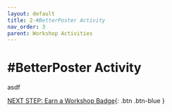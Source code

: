```yaml
---
layout: default
title: 2-#BetterPoster Activity
nav_order: 3
parent: Workshop Activities
---
```


# #BetterPoster Activity

asdf

[NEXT STEP: Earn a Workshop Badge](informal-credentials.html){: .btn .btn-blue }
